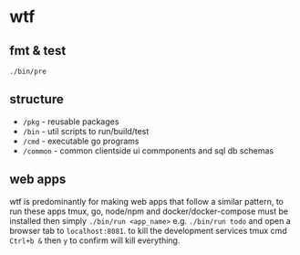 wtf
===

## fmt & test

```
./bin/pre
```

## structure

* `/pkg` - reusable packages
* `/bin` - util scripts to run/build/test
* `/cmd` - executable go programs
* `/common` - common clientside ui commponents and sql db schemas

## web apps

wtf is predominantly for making web apps that follow a similar pattern, to run these apps tmux, go,
 node/npm and docker/docker-compose must be installed then simply `./bin/run <app_name>` e.g.
 `./bin/run todo` and open a browser tab to `localhost:8081`. to kill the development services tmux
 cmd `Ctrl+b &` then `y` to confirm will kill everything.